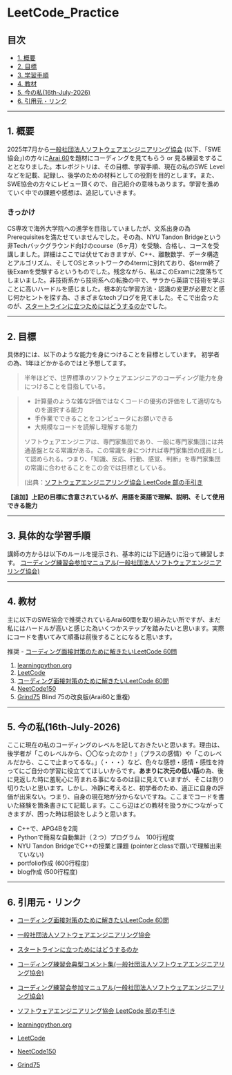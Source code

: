 # LeetCode_Practice

## 目次
- [1. 概要](#1-概要)
- [2. 目標](#2-目標)
- [3. 学習手順](#3-学習手順)
- [4. 教材](#4-教材)
- [5. 今の私(16th-July-2026)](#5-今の私16th-july-2026)
- [6. 引用元・リンク](#6-引用元リンク)

---
## 1. 概要
2025年7月から[一般社団法人ソフトウェアエンジニアリング協会](https://www.swe.or.jp/) (以下、「SWE協会」)の方々に[Arai 60](https://1kohei1.com/leetcode/)を題材にコーディングを見てもらう or 見る練習をすることとなりました。本レポジトリは、その目標、学習手順、現在の私のSWE Levelなどを記載、記録し、後学のための材料としての役割を目的とします。また、SWE協会の方々にレビュー頂くので、自己紹介の意味もあります。学習を進めていく中での課題や感想は、追記していきます。

### きっかけ
CS専攻で海外大学院への進学を目指していましたが、文系出身の為Prerequisitesを満たせていませんでした。その為、NYU Tandon Bridgeという非Techバックグラウンド向けのcourse（6ヶ月）を受験、合格し、コースを受講しました。詳細はここでは伏せておきますが、C++、離散数学、データ構造とアルゴリズム、そしてOSとネットワークの4termに別れており、各term終了後Examを受験するというものでした。残念ながら、私はこのExamに2度落ちてしまいました。非技術系から技術系への転換の中で、サラから英語で技術を学ぶことに高いハードルを感じました。根本的な学習方法・認識の変更が必要だと感じ何かヒントを探す為、さまざまなtechブログを見てました。そこで出会ったのが、[スタートラインに立つためにはどうするのか](https://docs.google.com/presentation/d/1Ny4kmHE2FZMI0AuPxImokweGoAE73RAGivjDJg0kG80/edit?usp=sharing)でした。

---

## 2. 目標
具体的には、以下のような能力を身につけることを目標としています。
初学者の為、1年ほどかかるのではと予想してます。

> 半年ほどで、世界標準のソフトウェアエンジニアのコーディング能力を身につけることを目指している。

> - 計算量のような雑な評価ではなくコードの優劣の評価をして適切なものを選択する能力
> - 手作業でできることをコンピュータにお願いできる
> - 大規模なコードを読解し理解する能力
> 
> ソフトウェアエンジニアは、専門家集団であり、一般に専門家集団には共通基盤となる常識がある。この常識を身につければ専門家集団の成員として認められる。つまり、「知識、反応、行動、感覚、判断」を専門家集団の常識に合わせることをこの会では目標としている。
> 
> (出典：[ソフトウェアエンジニアリング協会 LeetCode 部の手引き](https://docs.google.com/document/d/1VUlKFLQJlmWgV8UE8BJ3o6Qy4qXb4E3zeGSz03kR5yE/edit?usp=sharing)

**【追加】上記の目標に含意されているが、用語を英語で理解、説明、そして使用できる能力**

---

## 3. 具体的な学習手順
講師の方からは以下のルールを提示され、基本的には下記通りに沿って練習します。
[コーディング練習会参加マニュアル(一般社団法人ソフトウェアエンジニアリング協会)](https://docs.google.com/document/d/1bjbOSs-Ac0G_cjVzJ2Qd8URoU_0BNirZ8utS3CUAeLE/edit?usp=sharing)

---

## 4. 教材

主に以下のSWE協会で推奨されているArai60問を取り組みたい所ですが、まだ私にはハードルが高いと感じた為いくつかステップを踏みたいと思います。実際にコードを書いてみて順番は前後することになると思います。

推奨 - [コーディング面接対策のために解きたいLeetCode 60問](https://1kohei1.com/leetcode/)

1. [learningpython.org](https://www.learnpython.org/) 
2. [LeetCode](https://leetcode.com/) 
3. [コーディング面接対策のために解きたいLeetCode 60問](https://1kohei1.com/leetcode/)
4. [NeetCode150](https://hayapenguin.com/notes/neetcode150)
5. [Grind75](https://www.techinterviewhandbook.org/grind75/) Blind 75の改良版(Arai60と重複)

---

## 5. 今の私(16th-July-2026)

ここに現在の私のコーディングのレベルを記しておきたいと思います。理由は、後学者が「このレベルから、〇〇なったのか！」（プラスの感情）や「このレベルだから、ここで止まってるな。」（・・・）など、色々な感想・感情・感性を持ってにご自分の学習に役立ててほしいからです。**あまりに次元の低い話**の為、後に見返した時に羞恥心に苛まれる事になるのは目に見えていますが、そこは割り切りたいと思います。しかし、冷静に考えると、初学者のため、適正に自身の評価が出来ない。つまり、自身の現在地が分からないですね。ここまでコードを書いた経験を箇条書きにて記載します。ここら辺はどの教材を扱うかにつながってきますが、困った時は相談をしようと思います。

- C++で、APG4Bを2周
- Pythonで簡易な自動集計（２つ）プログラム　100行程度
- NYU Tandon BridgeでC++の授業と課題 (pointerとclassで躓いで理解出来ていない)
- portfolio作成 (600行程度)
- blog作成 (500行程度)

---

## 6. 引用元・リンク
- [コーディング面接対策のために解きたいLeetCode 60問](https://1kohei1.com/leetcode/)
- [一般社団法人ソフトウェアエンジニアリング協会](https://www.swe.or.jp/)
- [スタートラインに立つためにはどうするのか](https://docs.google.com/presentation/d/1Ny4kmHE2FZMI0AuPxImokweGoAE73RAGivjDJg0kG80/edit?usp=sharing)
- [コーディング練習会典型コメント集(一般社団法人ソフトウェアエンジニアリング協会)](https://docs.google.com/document/d/11HV35ADPo9QxJOpJQ24FcZvtvioli770WWdZZDaLOfg/edit?usp=sharing)
- [コーディング練習会参加マニュアル(一般社団法人ソフトウェアエンジニアリング協会)](https://docs.google.com/document/d/1bjbOSs-Ac0G_cjVzJ2Qd8URoU_0BNirZ8utS3CUAeLE/edit?usp=sharing)
- [ソフトウェアエンジニアリング協会 LeetCode 部の手引き](https://docs.google.com/document/d/1VUlKFLQJlmWgV8UE8BJ3o6Qy4qXb4E3zeGSz03kR5yE/edit?usp=sharing)

-  [learningpython.org](https://www.learnpython.org/) 
-  [LeetCode](https://leetcode.com/)
-  [NeetCode150](https://hayapenguin.com/notes/neetcode150)
-  [Grind75](https://www.techinterviewhandbook.org/grind75/)
